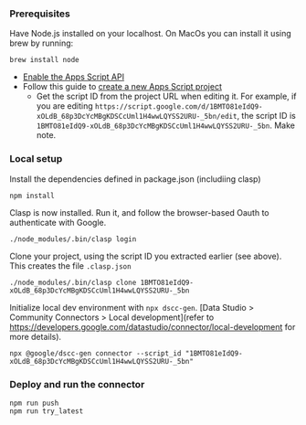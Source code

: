 ### Prerequisites
Have Node.js installed on your localhost. On MacOs you can install it using brew by running:
```
brew install node
```

* [Enable the Apps Script API](https://script.google.com/home/usersettings)
* Follow this guide to [create a new Apps Script project](https://medium.com/@bajena3/building-a-custom-google-data-studio-connector-from-a-z-part-1-basic-setup-445a6d965d3f)
  * Get the script ID from the project URL when editing it. For example, if you are editing `https://script.google.com/d/1BMTO81eIdQ9-xOLdB_68p3DcYcMBgKDSCcUml1H4wwLQYSS2URU-_5bn/edit`, the script ID is `1BMTO81eIdQ9-xOLdB_68p3DcYcMBgKDSCcUml1H4wwLQYSS2URU-_5bn`. Make note.

### Local setup
Install the dependencies defined in package.json (includiing clasp)
```
npm install
```

Clasp is now installed. Run it, and follow the browser-based Oauth to authenticate with Google.
```
./node_modules/.bin/clasp login
```

Clone your project, using the script ID you extracted earlier (see above). This creates the file `.clasp.json`
```
./node_modules/.bin/clasp clone 1BMTO81eIdQ9-xOLdB_68p3DcYcMBgKDSCcUml1H4wwLQYSS2URU-_5bn
```

Initialize local dev environment with `npx dscc-gen`. [Data Studio > Community Connectors > Local development](refer to https://developers.google.com/datastudio/connector/local-development for more details).
```
npx @google/dscc-gen connector --script_id "1BMTO81eIdQ9-xOLdB_68p3DcYcMBgKDSCcUml1H4wwLQYSS2URU-_5bn"
```

### Deploy and run the connector
```
npm run push
npm run try_latest
```
